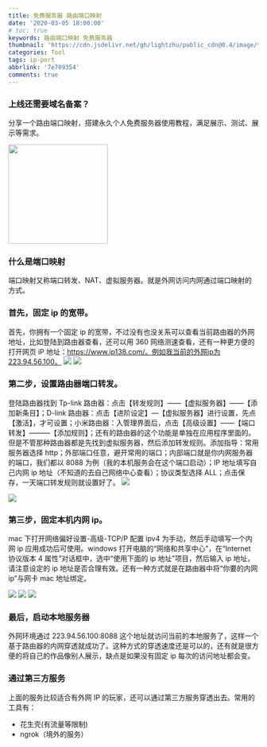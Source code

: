 ```yaml
---
title: 免费服务器 路由端口映射
date: '2020-03-05 18:00:00'
# toc: true
keywords: 路由端口映射 免费服务器
thumbnail: 'https://cdn.jsdelivr.net/gh/lightzhu/public_cdn@0.4/image/tool/iptans.jpg'
categories: Tool
tags: ip-port
abbrlink: '7e709354'
comments: true
---
```


### 上线还需要域名备案？

分享一个路由端口映射，搭建永久个人免费服务器使用教程，满足展示、测试、展示等需求。

<div>
<img style="height: 200px" src="/image/tool/webip02.png" />
</div>
<!-- more -->

### 什么是端口映射

端口映射又称端口转发、NAT、虚拟服务器。就是外网访问内网通过端口映射的方式。

<!-- more -->

### 首先，固定 ip 的宽带。

首先，你拥有一个固定 ip 的宽带，不过没有也没关系可以查看当前路由器的外网地址，比如登陆到路由器查看，还可以用 360 网络测速查看，还有一种更方便的打开网页 iP 地址：https://www.ip138.com/。例如我当前的外网ip为223.94.56.100。 ![](https://cdn.jsdelivr.net/gh/lightzhu/public_cdn@0.4/image/tool/webip01.png) ![](https://cdn.jsdelivr.net/gh/lightzhu/public_cdn@0.4/image/tool/webip02.png)

### 第二步，设置路由器端口转发。

登陆路由器找到 Tp-link 路由器：点击【转发规则】——【虚拟服务器】——【添加新条目】；D-link 路由器：点击【进阶设定】—【虚拟服务器】进行设置，先点【激活】，才可设置；小米路由器：入管理界面后，点击【高级设置】——【端口转发】———【添加规则】；还有的路由器的这个功能是单独在应用程序里面的。但是不管那种路由器都是先找到虚拟服务器，然后添加转发规则。添加指导：常用服务器选择 http；外部端口任意，避开常用的端口；内部端口就是你内网服务器的端口，我们都以 8088 为例（我的本机服务会在这个端口启动）；IP 地址填写自己内网 ip 地址（不知道的去自己网络中心查看）；协议类型选择 ALL；点击保存，一天端口转发规则就设置好了。 ![](https://cdn.jsdelivr.net/gh/lightzhu/public_cdn@0.4/image/tool/webip04.png)

![](https://cdn.jsdelivr.net/gh/lightzhu/public_cdn@0.4/image/tool/webip05.png)

### 第三步，固定本机内网 ip。

mac 下打开网络偏好设置-高级-TCP/P 配置 ipv4 为手动，然后手动填写一个内网 ip 应用成功后可使用。windows 打开电脑的“网络和共享中心”，在“Internet 协议版本 4 属性”对话框中，选中“使用下面的 ip 地址”项目，然后输入 ip 地址，请注意设定的 ip 地址是否合理有效。还有一种方式就是在路由器中将“你要的内网 ip”与网卡 mac 地址绑定。

![](https://cdn.jsdelivr.net/gh/lightzhu/public_cdn@0.4/image/tool/webip03.png) ![](https://cdn.jsdelivr.net/gh/lightzhu/public_cdn@0.4/image/tool/webip06.png) ![](https://cdn.jsdelivr.net/gh/lightzhu/public_cdn@0.4/image/tool/webip07.png)

### 最后，启动本地服务器

外网环境通过 223.94.56.100:8088 这个地址就访问当前的本地服务了，这样一个基于路由器的内网穿透就成功了。这种方式的穿透速度还是可以的，还有就是很方便的将自己的作品像别人展示，缺点是如果没有固定 ip 每次的访问地址都会变。

### 通过第三方服务

上面的服务比较适合有外网 IP 的玩家，还可以通过第三方服务穿透出去。常用的工具有：

- 花生壳(有流量等限制)
- ngrok（境外的服务）
